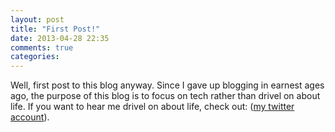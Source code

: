 ```yaml
---
layout: post
title: "First Post!"
date: 2013-04-28 22:35
comments: true
categories: 
---
```

Well, first post to this blog anyway. Since I gave up blogging in earnest ages ago, the purpose of this blog is to focus on tech rather than drivel on about life. If you want to hear me drivel on about life, check out: ([my twitter account](https://twitter.com/savagejen)).
